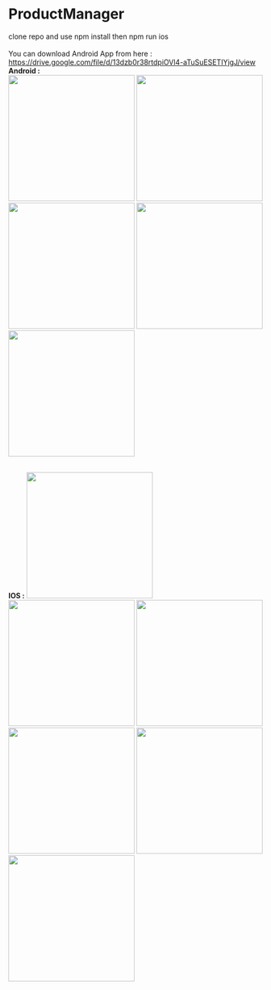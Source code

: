 # ProductManager

clone repo and
use npm install
then npm run ios 
<br/>
<br/>
 You can download Android App from here : https://drive.google.com/file/d/13dzb0r38rtdpiOVl4-aTuSuESETIYjgJ/view
<br/>
<b>Android  :</b> 
<br/>
<img src="https://user-images.githubusercontent.com/36260086/157861942-4e2e3e09-c2cf-4b30-bb9e-6e746a5aa33d.jpeg" width="250">
<img src="https://user-images.githubusercontent.com/36260086/157861973-bcc415c4-c55b-48c5-84ff-042b3b7775cf.jpeg" width="250">
<img src="https://user-images.githubusercontent.com/36260086/157861981-ddf88cd4-7147-4627-8cba-92ff1961349b.jpeg" width="250">
<img src="https://user-images.githubusercontent.com/36260086/157861999-8c277f4f-5dc3-4924-94cf-143f87617ed1.jpeg" width="250">
<img src="https://user-images.githubusercontent.com/36260086/157862013-4133884c-5e9e-4931-926d-a5798c117545.jpeg" width="250">

<br/>
<b>IOS :</b> 

<img src="https://user-images.githubusercontent.com/36260086/157862730-d75ea955-170b-4e5b-820d-871660116731.png" width="250">
<img src="https://user-images.githubusercontent.com/36260086/157862814-72f31e87-f36f-4364-a98c-86659e1b65da.png" width="250">
<img src="https://user-images.githubusercontent.com/36260086/157862915-8ecdc061-7c02-4150-8738-ca00bef422d2.png" width="250">
<img src="https://user-images.githubusercontent.com/36260086/157862931-b7da9fd3-94a5-415b-896c-2856cc27b724.png" width="250">
<img src="https://user-images.githubusercontent.com/36260086/157862952-790d3143-f707-4cd8-8d36-f275b6ddcdb6.png" width="250">
<img src="https://user-images.githubusercontent.com/36260086/157863346-f58d76e2-f358-4700-8bc7-ac22edbd3ebd.png" width="250">

<br/>
